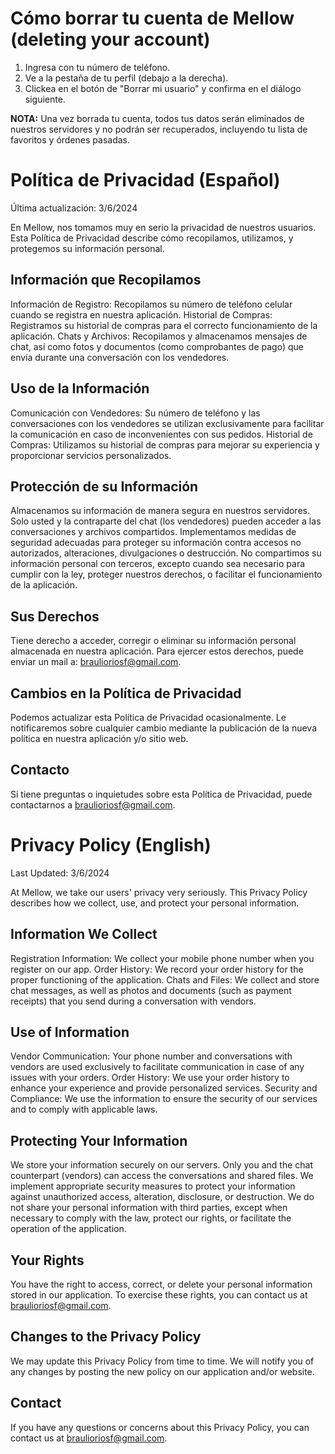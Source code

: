 # Cómo borrar tu cuenta de Mellow (deleting your account)

1. Ingresa con tu número de teléfono.
1. Ve a la pestaña de tu perfil (debajo a la derecha).
1. Clickea en el botón de "Borrar mi usuario" y confirma en el diálogo siguiente.

**NOTA:** Una vez borrada tu cuenta, todos tus datos serán eliminados de nuestros servidores y no podrán ser recuperados, incluyendo tu lista de favoritos y órdenes pasadas.

# Política de Privacidad (Español)
Última actualización: 3/6/2024

En Mellow, nos tomamos muy en serio la privacidad de nuestros usuarios. Esta Política de Privacidad describe cómo recopilamos, utilizamos, y protegemos su información personal.

## Información que Recopilamos
Información de Registro: Recopilamos su número de teléfono celular cuando se registra en nuestra aplicación.
Historial de Compras: Registramos su historial de compras para el correcto funcionamiento de la aplicación.
Chats y Archivos: Recopilamos y almacenamos mensajes de chat, así como fotos y documentos (como comprobantes de pago) que envía durante una conversación con los vendedores.

## Uso de la Información
Comunicación con Vendedores: Su número de teléfono y las conversaciones con los vendedores se utilizan exclusivamente para facilitar la comunicación en caso de inconvenientes con sus pedidos.
Historial de Compras: Utilizamos su historial de compras para mejorar su experiencia y proporcionar servicios personalizados.

## Protección de su Información
Almacenamos su información de manera segura en nuestros servidores. Solo usted y la contraparte del chat (los vendedores) pueden acceder a las conversaciones y archivos compartidos. Implementamos medidas de seguridad adecuadas para proteger su información contra accesos no autorizados, alteraciones, divulgaciones o destrucción.
No compartimos su información personal con terceros, excepto cuando sea necesario para cumplir con la ley, proteger nuestros derechos, o facilitar el funcionamiento de la aplicación.

## Sus Derechos
Tiene derecho a acceder, corregir o eliminar su información personal almacenada en nuestra aplicación. Para ejercer estos derechos, puede enviar un mail a: braulioriosf@gmail.com.

## Cambios en la Política de Privacidad
Podemos actualizar esta Política de Privacidad ocasionalmente. Le notificaremos sobre cualquier cambio mediante la publicación de la nueva política en nuestra aplicación y/o sitio web.

## Contacto
Si tiene preguntas o inquietudes sobre esta Política de Privacidad, puede contactarnos a braulioriosf@gmail.com.

# Privacy Policy (English)
Last Updated: 3/6/2024

At Mellow, we take our users' privacy very seriously. This Privacy Policy describes how we collect, use, and protect your personal information.

## Information We Collect
Registration Information: We collect your mobile phone number when you register on our app.
Order History: We record your order history for the proper functioning of the application.
Chats and Files: We collect and store chat messages, as well as photos and documents (such as payment receipts) that you send during a conversation with vendors.

## Use of Information
Vendor Communication: Your phone number and conversations with vendors are used exclusively to facilitate communication in case of any issues with your orders.
Order History: We use your order history to enhance your experience and provide personalized services.
Security and Compliance: We use the information to ensure the security of our services and to comply with applicable laws.

## Protecting Your Information
We store your information securely on our servers. Only you and the chat counterpart (vendors) can access the conversations and shared files. We implement appropriate security measures to protect your information against unauthorized access, alteration, disclosure, or destruction.
We do not share your personal information with third parties, except when necessary to comply with the law, protect our rights, or facilitate the operation of the application.

## Your Rights
You have the right to access, correct, or delete your personal information stored in our application. To exercise these rights, you can contact us at braulioriosf@gmail.com.

## Changes to the Privacy Policy
We may update this Privacy Policy from time to time. We will notify you of any changes by posting the new policy on our application and/or website.

## Contact
If you have any questions or concerns about this Privacy Policy, you can contact us at braulioriosf@gmail.com.
